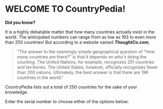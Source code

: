 # WELCOME TO CountryPedia!

**Did you know?**

It is a highly debatable matter that how many countries actually
exist in the world. The anticipated numbers can range from as low as 193 to even
more than 250 countries! But according to a website named
**_ThoughtCo.com_**,

> "The answer to the seemingly simple geographical question of "How many
> countries are there?" is that it depends on who's doing the counting. The
> United Nations, for example, recognizes 251 countries and territories. The
> United States, however, officially recognizes fewer than 200 nations.
> Ultimately, the best answer is that there are 196 countries in the world."

CountryPedia lists out a total of 250 countries for the sake of your knowledge.

Enter the serial number to choose either of the options below:
